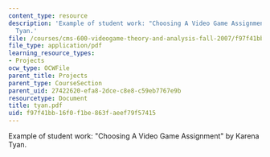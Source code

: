 ```yaml
---
content_type: resource
description: 'Example of student work: "Choosing A Video Game Assignment" by Karena
  Tyan.'
file: /courses/cms-600-videogame-theory-and-analysis-fall-2007/f97f41bb16f0f1be863faeef79f57415_tyan.pdf
file_type: application/pdf
learning_resource_types:
- Projects
ocw_type: OCWFile
parent_title: Projects
parent_type: CourseSection
parent_uid: 27422620-efa8-2dce-c8e8-c59eb7767e9b
resourcetype: Document
title: tyan.pdf
uid: f97f41bb-16f0-f1be-863f-aeef79f57415
---
```

Example of student work: "Choosing A Video Game Assignment" by Karena Tyan.


